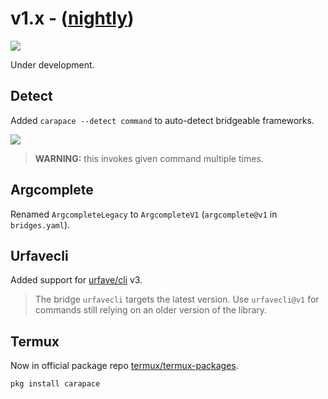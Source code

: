 # v1.x - ([nightly](../install/selfupdate.md))

![](./v1.x/banner.png)

Under development.

## Detect

Added `carapace --detect command` to auto-detect bridgeable frameworks.

![](./v1.x/detect.cast)

> **WARNING:** this invokes given command multiple times.

## Argcomplete

Renamed `ArgcompleteLegacy` to `ArgcompleteV1` (`argcomplete@v1` in `bridges.yaml`).

## Urfavecli

Added support for [urfave/cli](https://github.com/urfave/cli) v3.
> The bridge `urfavecli` targets the latest version.
> Use `urfavecli@v1` for commands still relying on an older version of the library.

## Termux

Now in official package repo [termux/termux-packages](https://github.com/termux/termux-packages).

```sh
pkg install carapace
```

